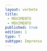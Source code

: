 ```yaml
---
layout: verbete
title:
 - MOVIMENTO
 - MOVIMENTO
published: true
edition: 1  
type: T
subtype: Imprensa
---
```


